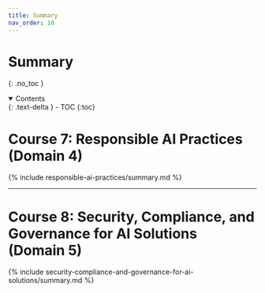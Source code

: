 ```yaml
---
title: Summary
nav_order: 10
---
```


# Summary
{: .no_toc }

<details open markdown="block">
  <summary>
    Contents
  </summary>
  {: .text-delta }
- TOC
{:toc}
</details>

# Course 7: Responsible AI Practices (Domain 4)

{% include responsible-ai-practices/summary.md %}

---

# Course 8: Security, Compliance, and Governance for AI Solutions (Domain 5)

{% include security-compliance-and-governance-for-ai-solutions/summary.md %}
